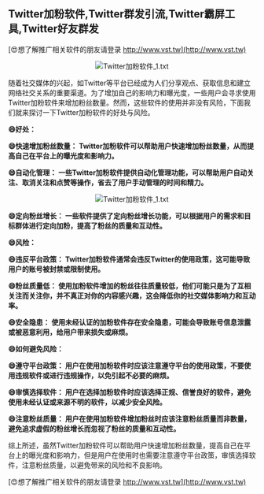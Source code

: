 ## **Twitter加粉软件,Twitter群发引流,Twitter霸屏工具,Twitter好友群发**

[😍想了解推广相关软件的朋友请登录 http://www.vst.tw](http://www.vst.tw)

 <center><img src="https://vst.tw/MP4/tuiguang/png/3.png" alt="Twitter加粉软件_1.txt"></center>

随着社交媒体的兴起，如Twitter等平台已经成为人们分享观点、获取信息和建立网络社交关系的重要渠道。为了增加自己的影响力和曝光度，一些用户会寻求使用Twitter加粉软件来增加粉丝数量。然而，这些软件的使用并非没有风险，下面我们就来探讨一下Twitter加粉软件的好处与风险。

**😄好处：**

**😄快速增加粉丝数量： Twitter加粉软件可以帮助用户快速增加粉丝数量，从而提高自己在平台上的曝光度和影响力。**

**😄自动化管理： 一些Twitter加粉软件提供自动化管理功能，可以帮助用户自动关注、取消关注和点赞等操作，省去了用户手动管理的时间和精力。**

 <center><img src="https://vst.tw/MP4/tuiguang/png/6.png" alt="Twitter加粉软件_1.txt"></center>

**😄定向粉丝增长： 一些软件提供了定向粉丝增长功能，可以根据用户的需求和目标群体进行定向加粉，提高了粉丝的质量和互动性。**

**😄风险：**

**😄违反平台政策： Twitter加粉软件通常会违反Twitter的使用政策，这可能导致用户的账号被封禁或限制使用。**

**😄粉丝质量低： 使用加粉软件增加的粉丝往往质量较低，他们可能只是为了互相关注而关注你，并不真正对你的内容感兴趣，这会降低你的社交媒体影响力和互动率。**

**😄安全隐患： 使用未经认证的加粉软件存在安全隐患，可能会导致账号信息泄露或被恶意利用，给用户带来损失或麻烦。**

**😄如何避免风险：**

**😄遵守平台政策： 用户在使用加粉软件时应该注意遵守平台的使用政策，不要使用违规软件或进行违规操作，以免引起不必要的麻烦。**

**😄审慎选择软件： 用户在选择加粉软件时应该选择正规、信誉良好的软件，避免使用未经认证或来源不明的软件，以减少安全风险。**

**😄注意粉丝质量： 用户在使用加粉软件增加粉丝时应该注意粉丝质量而非数量，避免追求虚假的粉丝增长而忽视了粉丝的质量和互动性。**

综上所述，虽然Twitter加粉软件可以帮助用户快速增加粉丝数量，提高自己在平台上的曝光度和影响力，但是用户在使用时也需要注意遵守平台政策，审慎选择软件，注意粉丝质量，以避免带来的风险和不良影响。

[😍想了解推广相关软件的朋友请登录 http://www.vst.tw](http://www.vst.tw)



